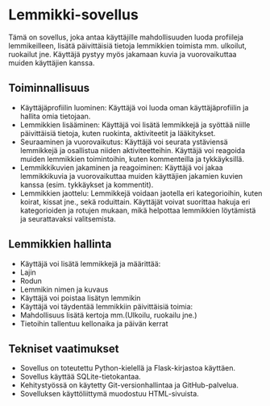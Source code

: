 # Lemmikki-sovellus

Tämä on sovellus, joka antaa käyttäjille mahdollisuuden luoda profiileja lemmikeilleen, lisätä päivittäisiä tietoja lemmikkien toimista mm. ulkoilut, ruokailut jne. Käyttäjä pystyy myös jakamaan kuvia ja vuorovaikuttaa muiden käyttäjien kanssa.

## Toiminnallisuus

- Käyttäjäprofiilin luominen: Käyttäjä voi luoda oman käyttäjäprofiilin ja hallita omia tietojaan.
- Lemmikkien lisääminen: Käyttäjä voi lisätä lemmikkejä ja syöttää niille päivittäisiä tietoja, kuten ruokinta, aktiviteetit ja lääkitykset.
- Seuraaminen ja vuorovaikutus: Käyttäjä voi seurata ystäviensä lemmikkejä ja osallistua niiden aktiviteetteihin. Käyttäjä voi reagoida muiden lemmikkien toimintoihin, kuten kommenteilla ja tykkäyksillä.
- Lemmikkikuvien jakaminen ja reagoiminen: Käyttäjä voi jakaa lemmikkikuvia ja vuorovaikuttaa muiden käyttäjien jakamien kuvien kanssa (esim. tykkäykset ja kommentit).
- Lemmikkien jaottelu: Lemmikkejä voidaan jaotella eri kategorioihin, kuten koirat, kissat jne., sekä roduittain. Käyttäjät voivat suorittaa hakuja eri kategorioiden ja rotujen mukaan, mikä helpottaa lemmikkien löytämistä ja seurattavaksi valitsemista.

## Lemmikkien hallinta
- Käyttäjä voi lisätä lemmikkejä ja määrittää:
 - Lajin
 - Rodun
 - Lemmikin nimen ja kuvaus
- Käyttäjä voi poistaa lisätyn lemmikin
- Käyttäjä voi täydentää lemmikkiin päivittäisiä toimia:
 - Mahdollisuus lisätä kertoja mm.(Ulkoilu, ruokailu jne.)
 - Tietoihin tallentuu kellonaika ja päivän kerrat


## Tekniset vaatimukset

- Sovellus on toteutettu Python-kielellä ja Flask-kirjastoa käyttäen.
- Sovellus käyttää SQLite-tietokantaa.
- Kehitystyössä on käytetty Git-versionhallintaa ja GitHub-palvelua.
- Sovelluksen käyttöliittymä muodostuu HTML-sivuista.



